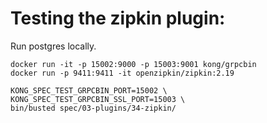 # Testing the zipkin plugin:

Run postgres locally.

    docker run -it -p 15002:9000 -p 15003:9001 kong/grpcbin
    docker run -p 9411:9411 -it openzipkin/zipkin:2.19

    KONG_SPEC_TEST_GRPCBIN_PORT=15002 \
    KONG_SPEC_TEST_GRPCBIN_SSL_PORT=15003 \
    bin/busted spec/03-plugins/34-zipkin/
